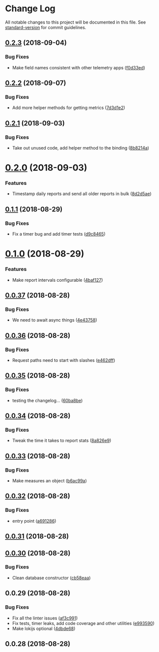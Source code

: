 # Change Log

All notable changes to this project will be documented in this file. See [standard-version](https://github.com/conventional-changelog/standard-version) for commit guidelines.

<a name="0.2.3"></a>
## [0.2.3](https://github.com/atom/telemetry/compare/0.2.2...0.2.3) (2018-09-04)


### Bug Fixes

* Make field names consistent with other telemetry apps ([f0d33ed](https://github.com/atom/telemetry/commit/f0d33ed))



<a name="0.2.2"></a>
## [0.2.2](https://github.com/atom/telemetry/compare/0.2.1...0.2.2) (2018-09-07)


### Bug Fixes

* Add more helper methods for getting metrics ([7d3d1e2](https://github.com/atom/telemetry/commit/7d3d1e2))



<a name="0.2.1"></a>
## [0.2.1](https://github.com/atom/telemetry/compare/0.2.0...0.2.1) (2018-09-03)


### Bug Fixes

* Take out unused code, add helper method to the binding ([8b8214a](https://github.com/atom/telemetry/commit/8b8214a))



<a name="0.2.0"></a>
# [0.2.0](https://github.com/atom/telemetry/compare/0.1.1...0.2.0) (2018-09-03)


### Features

* Timestamp daily reports and send all older reports in bulk ([8d2d5ae](https://github.com/atom/telemetry/commit/8d2d5ae))



<a name="0.1.1"></a>
## [0.1.1](https://github.com/atom/telemetry/compare/0.1.0...0.1.1) (2018-08-29)


### Bug Fixes

* Fix a timer bug and add timer tests ([d9c8465](https://github.com/atom/telemetry/commit/d9c8465))



<a name="0.1.0"></a>
# [0.1.0](https://github.com/atom/telemetry/compare/0.0.37...0.1.0) (2018-08-29)


### Features

* Make report intervals configurable ([4baf127](https://github.com/atom/telemetry/commit/4baf127))



<a name="0.0.37"></a>
## [0.0.37](https://github.com/atom/telemetry/compare/0.0.36...0.0.37) (2018-08-28)


### Bug Fixes

* We need to await async things ([4e43758](https://github.com/atom/telemetry/commit/4e43758))



<a name="0.0.36"></a>
## [0.0.36](https://github.com/atom/telemetry/compare/0.0.35...0.0.36) (2018-08-28)


### Bug Fixes

* Request paths need to start with slashes ([e462dff](https://github.com/atom/telemetry/commit/e462dff))



<a name="0.0.35"></a>
## [0.0.35](https://github.com/atom/telemetry/compare/0.0.34...0.0.35) (2018-08-28)


### Bug Fixes

* testing the changelog... ([60ba8be](https://github.com/atom/telemetry/commit/60ba8be))



<a name="0.0.34"></a>
## [0.0.34](https://github.com/atom/telemetry/compare/0.0.33...0.0.34) (2018-08-28)


### Bug Fixes

* Tweak the time it takes to report stats ([8a826e9](https://github.com/atom/telemetry/commit/8a826e9))



<a name="0.0.33"></a>
## [0.0.33](https://github.com/atom/telemetry/compare/0.0.32...0.0.33) (2018-08-28)


### Bug Fixes

* Make measures an object ([b6ac99a](https://github.com/atom/telemetry/commit/b6ac99a))



<a name="0.0.32"></a>
## [0.0.32](https://github.com/atom/telemetry/compare/0.0.31...0.0.32) (2018-08-28)


### Bug Fixes

* entry point ([a691286](https://github.com/atom/telemetry/commit/a691286))



<a name="0.0.31"></a>
## [0.0.31](https://github.com/atom/telemetry/compare/v0.0.30...v0.0.31) (2018-08-28)



<a name="0.0.30"></a>
## [0.0.30](https://github.com/atom/telemetry/compare/v0.0.29...v0.0.30) (2018-08-28)


### Bug Fixes

* Clean database constructor ([cb58eaa](https://github.com/atom/telemetry/commit/cb58eaa))



<a name="0.0.29"></a>
## 0.0.29 (2018-08-28)


### Bug Fixes

* Fix all the linter issues ([af3c991](https://github.com/atom/telemetry/commit/af3c991))
* Fix tests, timer leaks, add code coverage and other utilities ([e993590](https://github.com/atom/telemetry/commit/e993590))
* Make lokijs optional ([4dbde68](https://github.com/atom/telemetry/commit/4dbde68))



<a name="0.0.28"></a>
## 0.0.28 (2018-08-28)
